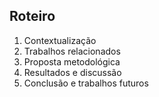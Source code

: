 ## Roteiro

1. Contextualização
2. Trabalhos relacionados
3. Proposta metodológica
4. Resultados e discussão
5. Conclusão e trabalhos futuros
